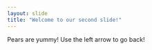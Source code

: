```yaml
---
layout: slide
title: "Welcome to our second slide!"
---
```

Pears are yummy!
Use the left arrow to go back!

